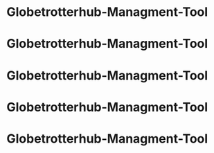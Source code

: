 # Globetrotterhub-Managment-Tool
# Globetrotterhub-Managment-Tool
# Globetrotterhub-Managment-Tool
# Globetrotterhub-Managment-Tool
# Globetrotterhub-Managment-Tool
